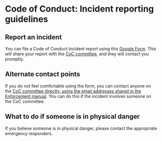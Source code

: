 # Code of Conduct: Incident reporting guidelines

## Report an incident

You can file a Code of Conduct incident report using this [Google Form](https://forms.gle/PFHmsMUiu12qJwWV7_). This will share your report with the [CoC committee](./coc_enforcement.md#the-code-of-conduct-committee), and they will contact you promptly.

## Alternate contact points

If you do not feel comfortable using the form, you can contact anyone on the [CoC committee directly, using the email addresses shared in the Enforcement manual](./coc_enforcement.md#the-code-of-conduct-committee). You can do this if the incident involves someone on the CoC committee.

## What to do if someone is in physical danger

If you believe someone is in physical danger, please contact the appropriate emergency responders.
